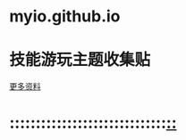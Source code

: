 # myio.github.io
# 技能游玩主题收集贴
[更多资料](https://myngy.github.io/)  <br />
# ::::::::::::::::::::::::::::::[::](https://github.com/myio/myio.github.io/edit/master/README.md)
